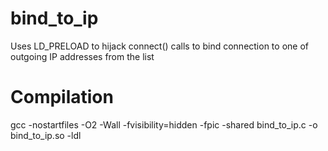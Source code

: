 # bind_to_ip
Uses LD_PRELOAD to hijack connect() calls to bind connection to one of outgoing IP addresses from the list

# Compilation
gcc -nostartfiles -O2 -Wall -fvisibility=hidden -fpic -shared bind_to_ip.c -o bind_to_ip.so -ldl
